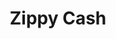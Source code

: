 ---
title: Zippy Cash
slug: zippy-cash
updated-on: '2024-05-30T13:44:31.749Z'
created-on: '2024-05-30T13:41:46.671Z'
published-on: '2024-05-30T13:54:32.469Z'
f_city-state-2:
- cms/city/newton-ms.md
- cms/city/liberty-ms.md
- cms/city/collins-ms.md
- cms/city/quitman-ms.md
- cms/city/tylertown-ms.md
- cms/city/wiggins-ms.md
- cms/city/crystal-springs-ms.md
f_locations:
- cms/payday-loan/zippy-cash-28980.md
- cms/payday-loan/zippy-cash-28981.md
- cms/payday-loan/zippy-cash-28982.md
- cms/payday-loan/zippy-cash-28983.md
- cms/payday-loan/zippy-cash-28984.md
- cms/payday-loan/zippy-cash-28985.md
- cms/payday-loan/zippy-cash-28986.md
- cms/payday-loan/zippy-cash-28987.md
f_states:
- cms/state/mississippi.md
layout: '[company].html'
tags: company
---